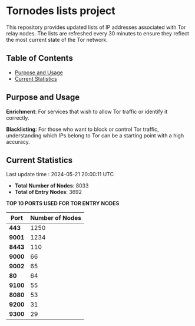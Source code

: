 # Tornodes lists project

This repository provides updated lists of IP addresses associated with Tor relay nodes. The lists are refreshed every 30 minutes to ensure they reflect the most current state of the Tor network.

## Table of Contents

- [Purpose and Usage](#purpose-and-usage)
- [Current Statistics](#current-statistics)


## Purpose and Usage

**Enrichment**: For services that wish to allow Tor traffic or identify it correctly.

**Blacklisting**: For those who want to block or control Tor traffic, understanding which IPs belong to Tor can be a starting point with a high accuracy.

## Current Statistics

Last update time : 2024-05-21 20:00:11 UTC

- **Total Number of Nodes**: 8033
- **Total of Entry Nodes**: 3692

**TOP 10 PORTS USED FOR TOR ENTRY NODES**

| **Port** | **Number of Nodes** |
|------|-----------------|
| **443**   | 1250  |
| **9001**   | 1234  |
| **8443**   | 110  |
| **9000**   | 66  |
| **9002**   | 65  |
| **80**   | 64  |
| **9100**   | 55  |
| **8080**   | 53  |
| **9200**   | 31  |
| **9300**   | 29  |

